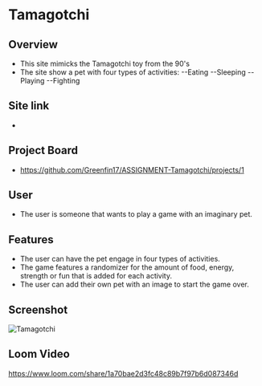 # Tamagotchi
## Overview
- This site mimicks the Tamagotchi toy from the 90's
- The site show a pet with four types of activities:
--Eating
--Sleeping
--Playing
--Fighting
  
## Site link
- 

## Project Board
- https://github.com/Greenfin17/ASSIGNMENT-Tamagotchi/projects/1

## User
- The user is someone that wants to play a game with an imaginary pet.

## Features
- The user can have the pet engage in four types of activities.
- The game features a randomizer for the amount of food, energy, strength or fun that is added for each activity.
- The user can add their own pet with an image to start the game over.
  
## Screenshot
![Tamagotchi](https://user-images.githubusercontent.com/51683901/109449609-7e2de580-7a0e-11eb-8fe1-fbf994c287bf.PNG)


## Loom Video
https://www.loom.com/share/1a70bae2d3fc48c89b7f97b6d087346d
  
